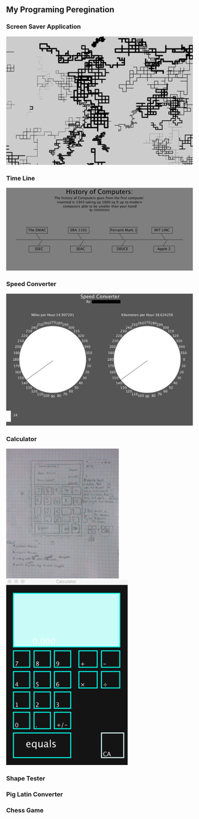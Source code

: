 ## My Programing Peregination

### Screen Saver Application
![alt text](https://github.com/IG9626/screenSaver/blob/master/PicOfScreenSaver2.png "Pic of screensaver App")

### Time Line
![alt text](https://github.com/IG9626/timeline/blob/master/timelinePhoto1.png "Pic of Timeline")

### Speed Converter
![alt text](https://github.com/IG9626/speedconverterApp/blob/master/speedConverterAppPic.png "Pic of Speed Converter")

### Calculator
 
  <img src="https://github.com/IG9626/Calculator/blob/master/calculatorPlan.jpg" height="350">
  <img src="https://github.com/IG9626/Calculator/blob/master/picture/Screen%20Shot%202018-02-14%20at%201.39.07%20PM.png" height="500">


### Shape Tester


### Pig Latin Converter


### Chess Game


